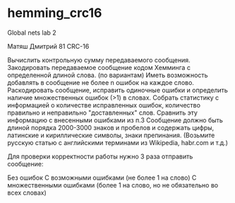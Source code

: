 # hemming_crc16
Global nets lab 2

Матяш Дмитрий 81 CRC-16

Вычислить контрольную сумму передаваемого сообщения.
Закодировать передаваемое сообщение кодом Хемминга с определенной длиной слова. (по вариантам)
Иметь возможность добавлять в сообщение не более n ошибок на каждое слово.
Раскодировать сообщение, исправить одиночные ошибки и определить наличие множественных ошибок (>1) в словах.
Собрать статистику с информацией о количестве исправленных ошибок, количество правильно и неправильно "доставленных" слов.
Сравнить эту информацию с внесенными ошибками из п.3
Сообщение должно быть длиной порядка 2000-3000 знаков и пробелов и содержать цифры, латинские и кириллические символы, знаки препинания. (Возьмите русскую статью с английскими терминами из Wikipedia, habr.com и т.д.)

Для проверки корректности работы нужно 3 раза отправить сообщение:

Без ошибок
С возможными ошибками (не более 1 на слово)
С множественными ошибками (более 1 на слово, но не обязательно во всех словах)

